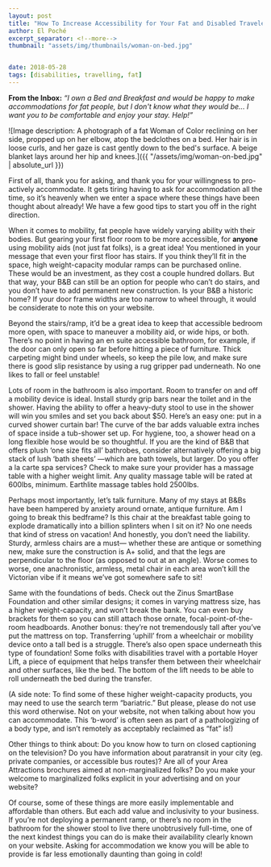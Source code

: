 ```yaml
---
layout: post
title: "How To Increase Accessibility for Your Fat and Disabled Travelers"
author: El Poché
excerpt_separator: <!--more-->
thumbnail: "assets/img/thumbnails/woman-on-bed.jpg"


date: 2018-05-28
tags: [disabilities, travelling, fat]
---
```


**From the Inbox:** *“I own a Bed and Breakfast and would be happy to make accommodations for fat people, but I don't know what they would be... I want you to be comfortable and enjoy your stay. Help!”*

<!--more-->

![Image description: A photograph of a fat Woman of Color reclining on her side, propped up on her elbow, atop the bedclothes on a bed. Her hair is in loose curls, and her gaze is cast gently down to the bed's surface. A beige blanket lays around her hip and knees.]({{ "/assets/img/woman-on-bed.jpg" | absolute_url }})

First of all, thank you for asking, and thank you for your willingness to pro-actively accommodate. It gets tiring having to ask for accommodation all the time, so it’s heavenly when we enter a space where these things have been thought about already! We have a few good tips to start you off in the right direction.

When it comes to mobility, fat people have widely varying ability with their bodies. But gearing your first floor room to be more accessible, for **anyone** using mobility aids (not just fat folks), is a great idea! You mentioned in your message that even your first floor has stairs. If you think they’ll fit in the space, high weight-capacity modular ramps can be purchased online. These would be an investment, as they cost a couple hundred dollars. But that way, your B&B can still be an option for people who can’t do stairs, and you don’t have to add permanent new construction. Is your B&B a historic home? If your door frame widths are too narrow to wheel through, it would be considerate to note this on your website.

Beyond the stairs/ramp, it’d be a great idea to keep that accessible bedroom more open, with space to maneuver a mobility aid, or wide hips, or both. There’s no point in having an en suite accessible bathroom, for example, if the door can only open so far before hitting a piece of furniture. Thick carpeting might bind under wheels, so keep the pile low, and make sure there is good slip resistance by using a rug gripper pad underneath. No one likes to fall or feel unstable!

Lots of room in the bathroom is also important. Room to transfer on and off a mobility device is ideal. Install sturdy grip bars near the toilet and in the shower. Having the ability to offer a heavy-duty stool to use in the shower will win you smiles and set you back about $50. Here’s an easy one: put in a curved shower curtain bar! The curve of the bar adds valuable extra inches of space inside a tub-shower set up. For hygiene, too, a shower head on a long flexible hose would be so thoughtful. If you are the kind of B&B that offers plush ‘one size fits all’ bathrobes, consider alternatively offering a big stack of lush ‘bath sheets’ —which are bath towels, but larger. Do you offer a la carte spa services? Check to make sure your provider has a massage table with a higher weight limit. Any quality massage table will be rated at 600lbs, minimum. Earthlite massage tables hold 2500lbs.

Perhaps most importantly, let’s talk furniture. Many of my stays at B&Bs have been hampered by anxiety around ornate, antique furniture. Am I going to break this bedframe? Is this chair at the breakfast table going to explode dramatically into a billion splinters when I sit on it? No one needs that kind of stress on vacation! And honestly, you don’t need the liability. Sturdy, armless chairs are a must— whether these are antique or something new, make sure the construction is A+ solid, and that the legs are perpendicular to the floor (as opposed to out at an angle). Worse comes to worse, one anachronistic, armless, metal chair in each area won’t kill the Victorian vibe if it means we’ve got somewhere safe to sit!

Same with the foundations of beds. Check out the Zinus SmartBase Foundation and other similar designs; it comes in varying mattress size, has a higher weight-capacity, and won’t break the bank. You can even buy brackets for them so you can still attach those ornate, focal-point-of-the-room headboards. Another bonus: they’re not tremendously tall after you’ve put the mattress on top. Transferring ‘uphill’ from a wheelchair or mobility device onto a tall bed is a struggle. There’s also open space underneath this type of foundation! Some folks with disabilities travel with a portable Hoyer Lift, a piece of equipment that helps transfer them between their wheelchair and other surfaces, like the bed. The bottom of the lift needs to be able to roll underneath the bed during the transfer.

(A side note: To find some of these higher weight-capacity products, you may need to use the search term “bariatric.” But please, please do not use this word otherwise. Not on your website, not when talking about how you can accommodate. This ‘b-word’ is often seen as part of a pathologizing of a body type, and isn’t remotely as acceptably reclaimed as “fat” is!)

Other things to think about: Do you know how to turn on closed captioning on the television? Do you have information about paratransit in your city (eg. private companies, or accessible bus routes)? Are all of your Area Attractions brochures aimed at non-marginalized folks? Do you make your welcome to marginalized folks explicit in your advertising and on your website?

Of course, some of these things are more easily implementable and affordable than others. But each add value and inclusivity to your business. If you’re not deploying a permanent ramp, or there’s no room in the bathroom for the shower stool to live there unobtrusively full-time, one of the next kindest things you can do is make their availability clearly known on your website. Asking for accommodation we know you will be able to provide is far less emotionally daunting than going in cold!
